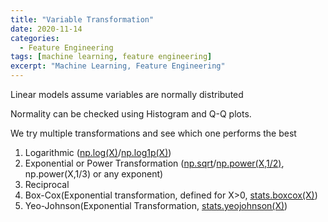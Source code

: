```yaml
---
title: "Variable Transformation"
date: 2020-11-14
categories:
  - Feature Engineering
tags: [machine learning, feature engineering]
excerpt: "Machine Learning, Feature Engineering"
---
```


Linear models assume variables are normally distributed

Normality can be checked using Histogram and Q-Q plots.

We try multiple transformations and see which one performs the best


1. Logarithmic ([np.log(X)](https://numpy.org/doc/stable/reference/generated/numpy.log.html)/[np.log1p(X)](https://numpy.org/doc/stable/reference/generated/numpy.log1p.html))
2. Exponential or Power Transformation ([np.sqrt](https://numpy.org/doc/stable/reference/generated/numpy.sqrt.html)/[np.power(X,1/2)](https://numpy.org/doc/stable/reference/generated/numpy.power.html), np.power(X,1/3) or any exponent) 
3. Reciprocal
4. Box-Cox(Exponential transformation, defined for X>0, [stats.boxcox(X)](https://docs.scipy.org/doc/scipy/reference/generated/scipy.stats.boxcox.html))
5. Yeo-Johnson(Exponential Transformation, [stats.yeojohnson(X)](https://docs.scipy.org/doc/scipy/reference/generated/scipy.stats.yeojohnson.html)) 
